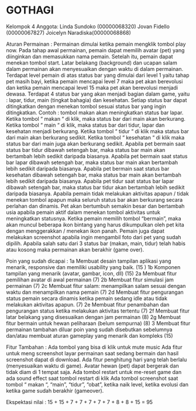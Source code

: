 # GOTHAGI
Kelompok 4 
Anggota: 
Linda Sundoko (00000068320)
Jovan Fidello (00000067827)
Joicelyn Naradiska(00000068868)

Aturan Permainan : 
Permainan dimulai ketika pemain mengklik tombol play now.
Pada tahap awal permainan, pemain dapat  memilih avatar (pet) yang diinginkan dan memasukkan nama pemain. Setelah itu, pemain dapat menekan tombol start. 
Latar belakang (background) dan ucapan salam dalam permainan akan menyesuaikan dengan waktu di dalam permainan. 
Terdapat level pemain di atas status bar yang dimulai dari level 1 yaitu tahap pet masih bayi, ketika pemain mencapai level 7 maka pet akan berevolusi dan ketika pemain mencapai level 15 maka pet akan berevolusi menjadi dewasa.
Terdapat 4 status bar yang akan menjadi bagian dalam game, yaitu : lapar, tidur, main (tingkat bahagia) dan kesehatan. 
Setiap status bar dapat ditingkatkan dengan menekan tombol sesuai status bar yang ingin ditingkatkan. Contoh  : tombol makan akan meningkatkan status bar lapar.
Ketika tombol “ makan “ di klik,  maka status bar dari main akan berkurang.
Ketika tombol “ main “ di klik, maka status bar dari tidur, lapar dan kesehatan menjadi berkurang.
Ketika tombol “ tidur “ di klik maka status bar dari main akan berkurang sedikit.
Ketika tombol “ kesehatan “ di klik maka status bar dari main juga akan berkurang sedikit. 
Apabila pet bermain saat status bar tidur dibawah setengah bar, maka status bar main akan bertambah lebih sedikit daripada biasanya.
Apabila pet bermain saat status bar lapar dibawah setengah bar, maka status bar main akan bertambah lebih sedikit daripada biasanya.
Apabila pet bermain saat status bar kesehatan dibawah setengah bar, maka status bar main akan bertambah lebih sedikit daripada biasanya.
Apabila pet tidur saat status bar lapar dibawah setengah bar, maka status bar tidur akan bertambah lebih sedikit daripada biasanya.
Apabila pemain tidak melakukan aktivitas apapun / tidak menekan tombol apapun maka seluruh status bar akan berkurang secara perlahan dan dinamis. 
Pet akan bertumbuh semakin besar dan bertambah usia apabila pemain aktif dalam menekan tombol aktivitas untuk meningkatkan statusnya.
Ketika pemain memilih tombol “bermain”, maka akan muncul beberapa ikon bintang yang harus dikumpulkan oleh pet kita dengan menggerakkan / menekan ikon panah.
Pemain juga dapat melakukan screenshot apabila ingin mengambil foto dari pet yang sudah dipilih.
Apabila salah satu dari 3 status bar (makan,  main, tidur) telah habis atau kosong maka permainan akan berakhir (game over).

Poin yang sudah dicapai : 
1a Membuat desain tampilan aplikasi yang menarik, responsive dan  memiliki usability yang baik. (15 )
1b Komponen tampilan yang menarik (avatar, gambar, icon, dll) (15)
2a Membuat fitur pemilihan avatar di awal permainan (7)
2b Membuat fitur simulasi jam permainan (7)
2c Membuat fitur salam: menampilkan salam sesuai dengan waktu dan menampilkan nama pemain (7)
2d Membuat fitur pengurangan status pemain secara dinamis ketika pemain sedang idle atau tidak melakukan aktivitas apapun. (7)
2e Membuat fitur penambahan dan pengurangan status ketika melakukan aktivitas tertentu (7)
2f Membuat fitur latar belakang yang disesuaikan dengan jam permainan (8)
2g Membuat fitur bermain untuk hewan peliharaan (belum sempurna) (8)
3 Membuat fitur permainan tambahan diluar poin yang sudah disebutkan sebelumnya dan/atau membuat aturan gameplay yang menarik dan kompleks (15)

Fitur Tambahan : 
Ada tombol yang bisa di klik untuk mute music
Ada fitur untuk meng screenshot layar permainan saat sedang bermain dan hasil screenshot dapat di download.
Ada fitur penghitung hari yang telah berlalu (menyesuaikan waktu di game).
Avatar hewan (pet) dapat bergerak dan tidak diam di 1 tempat saja. 
Ada tombol restart untuk me-reset game dan ada sound effect saat tombol restart di klik 
Ada tombol screenshot saat tombol “ makan “, “main”, “tidur”, “obat”, ketika naik level, ketika evolusi dan ketika game sudah berakhir (gameover). 

Ekspektasi nilai : 
15 + 15 + 7 + 7 + 7 + 7 + 7 + 8 + 8 + 15 = 95


